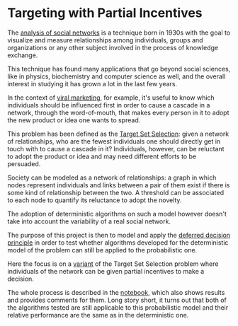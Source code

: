 # Targeting with Partial Incentives

The [analysis of social networks](https://en.wikipedia.org/wiki/Social_network_analysis) is a technique born in 1930s
with the goal to visualize and measure relationships among individuals, groups and organizations or any other subject
involved in the process of knowledge exchange.

This technique has found many applications that go beyond social sciences, like in physics, biochemistry and computer
science as well, and the overall interest in studying it has grown a lot in the last few years.

In the context of [viral marketing](https://en.wikipedia.org/wiki/Viral_marketing), for example, it's useful to know
which individuals should be influenced first in order to cause a cascade in a network, through the word-of-mouth, that
makes every person in it to adopt the new product or idea one wants to spread.

This problem has been defined as the [Target Set Selection](https://link.springer.com/chapter/10.1007/11523468_91):
given a network of relationships, who are the fewest individuals one should directly get in touch with to cause a
cascade in it? Individuals, however, can be reluctant to adopt the product or idea and may need different efforts to be
persuaded. 

Society can be modeled as a network of relationships: a graph in which nodes represent individuals and links between a
pair of them exist if there is some kind of relationship between the two. A threshold can be associated to each node to
quantify its reluctance to adopt the novelty.

The adoption of deterministic algorithms on such a model however doesn't take into account the variability of a real
social network.

The purpose of this project is then to model and apply the
[deferred decision principle](https://en.wikipedia.org/wiki/Principle_of_deferred_decision) in order to test whether
algorithms developed for the deterministic model of the problem can still be applied to the probabilistic one.

Here the focus is on a [variant](https://arxiv.org/abs/1512.06372) of the Target Set Selection problem where individuals
of the network can be given partial incentives to make a decision.

The whole process is described in the [notebook](/notebooks/targeting/comparison.ipynb), which also shows results and
provides comments for them. Long story short, it turns out that both of the algorithms tested are still applicable to
this probabilistic model and their relative performance are the same as in the deterministic one.